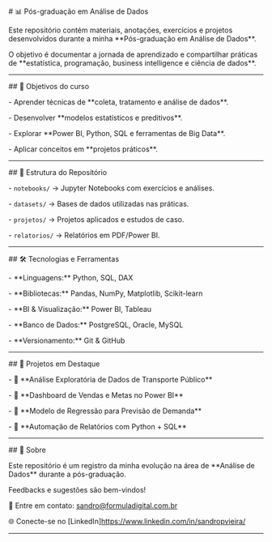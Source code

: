 \# 📊 Pós-graduação em Análise de Dados



Este repositório contém materiais, anotações, exercícios e projetos desenvolvidos durante a minha \*\*Pós-graduação em Análise de Dados\*\*.  

O objetivo é documentar a jornada de aprendizado e compartilhar práticas de \*\*estatística, programação, business intelligence e ciência de dados\*\*.



---



\## 🎯 Objetivos do curso

\- Aprender técnicas de \*\*coleta, tratamento e análise de dados\*\*.  

\- Desenvolver \*\*modelos estatísticos e preditivos\*\*.  

\- Explorar \*\*Power BI, Python, SQL e ferramentas de Big Data\*\*.  

\- Aplicar conceitos em \*\*projetos práticos\*\*.  



---



\## 📂 Estrutura do Repositório

\- `notebooks/` → Jupyter Notebooks com exercícios e análises.  

\- `datasets/` → Bases de dados utilizadas nas práticas.  

\- `projetos/` → Projetos aplicados e estudos de caso.  

\- `relatorios/` → Relatórios em PDF/Power BI.  



---



\## 🛠️ Tecnologias e Ferramentas

\- \*\*Linguagens:\*\* Python, SQL, DAX  

\- \*\*Bibliotecas:\*\* Pandas, NumPy, Matplotlib, Scikit-learn  

\- \*\*BI \& Visualização:\*\* Power BI, Tableau  

\- \*\*Banco de Dados:\*\* PostgreSQL, Oracle, MySQL  

\- \*\*Versionamento:\*\* Git \& GitHub  



---



\## 🚀 Projetos em Destaque

\- 📌 \*\*Análise Exploratória de Dados de Transporte Público\*\*  

\- 📌 \*\*Dashboard de Vendas e Metas no Power BI\*\*  

\- 📌 \*\*Modelo de Regressão para Previsão de Demanda\*\*  

\- 📌 \*\*Automação de Relatórios com Python + SQL\*\*  



---



\## 📖 Sobre

Este repositório é um registro da minha evolução na área de \*\*Análise de Dados\*\* durante a pós-graduação.  

Feedbacks e sugestões são bem-vindos!  



📩 Entre em contato: sandro@formuladigital.com.br  

🌐 Conecte-se no \[LinkedIn]https://www.linkedin.com/in/sandropvieira/  



---



